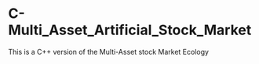 # C-Multi_Asset_Artificial_Stock_Market
This is a C++ version of the Multi-Asset stock Market Ecology
